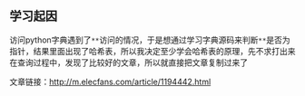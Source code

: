 ## 学习起因

  访问python字典遇到了`**`访问的情况，于是想通过学习字典源码来判断`**`是否为指针，结果里面出现了哈希表，所以我决定至少学会哈希表的原理，先不求打出来  
  在查询过程中，发现了比较好的文章，所以就直接把文章复制过来了 
    
  文章链接：http://m.elecfans.com/article/1194442.html  
   
  
